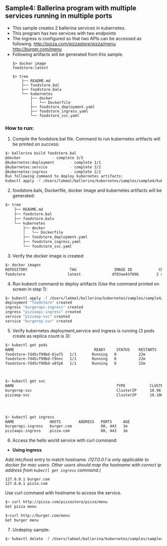 ## Sample4: Ballerina program with multiple services running in multiple ports

- This sample creates 2 ballerina services in kubernetes.
- This program has two services with two endpoints
- The ingress is configured so that two APIs can be accessed as following.
    http://pizza.com/pizzastore/pizza/menu
    http://burger.com/menu
- Following artifacts will be generated from this sample.
    ``` 
    $> docker image
    foodstore:latest 
    
    $> tree
        ├── README.md
        ├── foodstore.bal
        ├── foodstore.balx
        └── kubernetes
            ├── docker
            │   └── Dockerfile
            ├── foodstore_deployment.yaml
            ├── foodstore_ingress.yaml
            └── foodstore_svc.yaml
    ```
### How to run:

1. Compile the  foodstore.bal file. Command to run kubernetes artifacts will be printed on success:
```bash
$> ballerina build foodstore.bal
@docker 			 - complete 3/3 
@kubernetes:deployment 		 - complete 1/1
@kubernetes:service 		 - complete 2/2
@kubernetes:ingress 		 - complete 2/2
Run following command to deploy kubernetes artifacts: 
kubectl apply -f /Users/lakmal/ballerina/kubernetes/samples/sample4/kubernetes/
```

2. foodstore.balx, Dockerfile, docker image and kubernetes artifacts will be generated: 
```bash
$> tree
    ├── README.md
    ├── foodstore.bal
    ├── foodstore.balx
    └── kubernetes
        ├── docker
        │   └── Dockerfile
        ├── foodstore_deployment.yaml
        ├── foodstore_ingress.yaml
        └── foodstore_svc.yaml
```

3. Verify the docker image is created:
```bash
$> docker images
REPOSITORY                   TAG                 IMAGE ID            CREATED             SIZE
foodstore                   latest              df83ae43f69b        2 minutes ago        102MB

```

4. Run kubectl command to deploy artifacts (Use the command printed on screen in step 1):
```bash
$> kubectl apply -f /Users/lakmal/ballerina/kubernetes/samples/sample4/kubernetes/
deployment "foodstore" created
ingress "burgerapi-ingress" created
ingress "pizzaapi-ingress" created
service "pizzaep-svc" created
service "burgerep-svc" created
```

5. Verify kubernetes deployment,service and ingress is running (3 pods create as replica count is 3):
```bash
$> kubectl get pods
NAME                                    READY     STATUS    RESTARTS   AGE
foodstore-7d45cf99bd-8jw75   1/1       Running   0          22m
foodstore-7d45cf99bd-t9nnc   1/1       Running   0          22m
foodstore-7d45cf99bd-x8fp6   1/1       Running   0          22m



$> kubectl get svc
NAME                                              TYPE           CLUSTER-IP       EXTERNAL-IP   PORT(S)                      AGE
burgerep-svc                                      ClusterIP      10.96.62.142     <none>        9096/TCP                     27s
pizzaep-svc                                       ClusterIP      10.100.27.253    <none>        9099/TCP                     27s




$> kubectl get ingress
NAME                HOSTS        ADDRESS   PORTS     AGE
burgerapi-ingress   burger.com             80, 443   1m
pizzaapi-ingress    pizza.com              80, 443   1m
```

6. Access the hello world service with curl command:

- **Using ingress**

Add /etc/host entry to match hostname. 
_(127.0.0.1 is only applicable to docker for mac users. Other users should map the hostname with correct ip address 
from `kubectl get ingress` command.)_
 ```
 127.0.0.1 burger.com
 127.0.0.1 pizza.com
 ```
Use curl command with hostname to access the service.
```bash
$> curl http://pizza.com/pizzastore/pizza/menu
Get pizza menu

$>curl http://burger.com/menu
Get burger menu
```

7. Undeploy sample:
```bash
$> kubectl delete -f /Users/lakmal/ballerina/kubernetes/samples/sample4/kubernetes/
```
